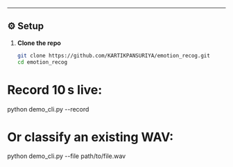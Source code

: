 
---

## ⚙️ Setup

1. **Clone the repo**  
   ```bash
   git clone https://github.com/KARTIKPANSURIYA/emotion_recog.git
   cd emotion_recog
   
# Record 10 s live:
python demo_cli.py --record

# Or classify an existing WAV:
python demo_cli.py --file path/to/file.wav

